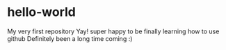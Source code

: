 # hello-world
My very first repository
Yay! super happy to be finally learning how to use github
Definitely been a long time coming :)
